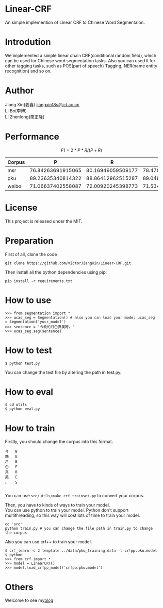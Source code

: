 # Linear-CRF
An simple implemention of Linear CRF to Chinese Word Segmentaion.
# Introdution
We implemented a simple linear chain CRF(conditional random field), which can be used for Chinese word segmentation tasks. Also you can used it for other tagging tasks, such as POS(part of speech) Tagging, NER(name entity recognition) and so on. 
# Author
Jiang Xin(姜鑫) jiangxin18s@ict.ac.cn  
Li Bo(李博)  
Li Zhenlong(栗正隆)
# Performance
$$F1 = 2 * P * R / (P + R)$$

| Corpus | P | R | F1 |
| ------ | ---- | ---- | ---- |
| msr | 76.84263691915065 | 80.16949059509177 | 78.47081821412925 |
| pku | 89.23635340814322 | 88.86412962515287 | 89.04985254930146 |
| weibo | 71.06637402558087 | 72.00920245398773 | 71.53468175065706 |
# License
This project is released under the MIT.
# Preparation
First of all, clone the code
```
git clone https://github.com/VictorJiangXin/Linear-CRF.git
```
Then install all the python dependencies using pip:
```
pip install -r requirements.txt
```
# How to use
```
>>> from segmentation import *
>>> ucas_seg = Segmentation() # also you can load your model ucas_seg = Segmentation('your_model')
>>> sentence = '今晚的月色真美呀。'
>>> ucas_seg.seg(sentence)
```
# How to test
```
$ python test.py
```
You can change the test file by altering the path in test.py.
# How to eval
```
$ cd utils
$ python eval.py
```
# How to train
Firstly, you should change the corpus into this format.  
```
今   B
晚   E
月   B
色   E
真   B
美   E
。   S


```
You can use `src/utils/make_crf_trainset.py` to convert your corpus.

Then, you have to kinds of ways to train your model.  
You can use python to train your model. Python don't support multithreading, so this way will cost lots of time to train your model.   
```
cd 'src'
python train.py # you can change the file path in train.py to change the corpus
```
Also you can use crf++ to train your model.
```
$ crf_learn -c 2 template ../data/pku_training.data -t crfpp.pku.model
$ python
>>> from crf import *
>>> model = LinearCRF()
>>> model.load_crfpp_model('crfpp.pku.model')
```
# Others
Welcome to see my[blog](https://victorjiangxin.github.io/Chinese-Word-Segmentation/)


